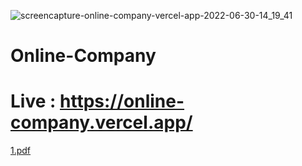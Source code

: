 ![screencapture-online-company-vercel-app-2022-06-30-14_19_41](https://user-images.githubusercontent.com/61599746/176789964-97a0a828-7249-44fd-b29b-4af09d5ea964.jpg)

# Online-Company
# Live : https://online-company.vercel.app/
[1.pdf](https://github.com/AhmedEldesoky99/Online-Company/files/8976023/1.pdf)


